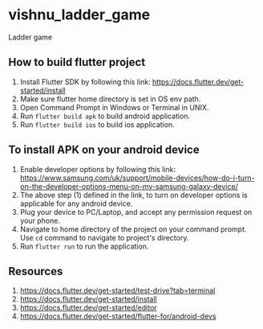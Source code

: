 # vishnu_ladder_game

Ladder game

## How to build flutter project
1. Install Flutter SDK by following this link: https://docs.flutter.dev/get-started/install
2. Make sure flutter home directory is set in OS env path.
3. Open Command Prompt in Windows or Terminal in UNIX.
4. Run `flutter build apk` to build android application.
5. Run `flutter build ios` to build ios application.

## To install APK on your android device
1. Enable developer options by following this link: https://www.samsung.com/uk/support/mobile-devices/how-do-i-turn-on-the-developer-options-menu-on-my-samsung-galaxy-device/
2. The above step (1) defined in the link, to turn on developer options is applicable for any android device.
3. Plug your device to PC/Laptop, and accept any permission request on your phone.
4. Navigate to home directory of the project on your command prompt. Use `cd` command to navigate to project's directory.
5. Run `flutter run` to run the application.


## Resources
1. https://docs.flutter.dev/get-started/test-drive?tab=terminal
2. https://docs.flutter.dev/get-started/install
3. https://docs.flutter.dev/get-started/editor
4. https://docs.flutter.dev/get-started/flutter-for/android-devs
